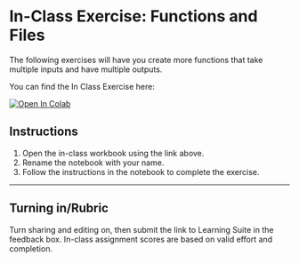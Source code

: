 # In-Class Exercise: Functions and Files

The following exercises will have you create more functions that take multiple inputs and have multiple outputs.
 
You can find the In Class Exercise here:

<a href="https://colab.research.google.com/github/byu-cce270/content/blob/main/docs/unit2/05_advance_functions_files/functions2_in_class.ipynb" target="_"><img src="https://colab.research.google.com/assets/colab-badge.svg" alt="Open In Colab"/></a>

## Instructions
1. Open the in-class workbook using the link above.
2. Rename the notebook with your name.
3. Follow the instructions in the notebook to complete the exercise.


---

## Turning in/Rubric
Turn sharing and editing on, then submit the link to Learning Suite in the feedback box. In-class assignment scores are based on valid effort and completion.

